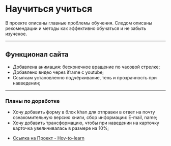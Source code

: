 # Научиться учиться

В проекте описаны главные проблемы обучения. Следом описаны рекомендации и методы как эффективно обучаться и не забыть изученое.

---

## Функционал сайта

- Добавлена анимация: бесконечное вращение по часовой стрелке;
- Добавлено видео через iframe с youtube;
- Ссылкам установленно подчёркивание, тень и прозрачность при навведении;

---

### Планы по доработке

- Хочу добавить форму в блок khan для отправки в ответ на почту ознакомительную версию книги, сбор информации: E-mail, name;
- Хочу добавить трансформацию, чтобы при наведении на карточку карточка увеличивалась в размере на 10%;


* [Ссылка на Проект - Hov-to-learn](https://alexander0798.github.io/how-to-learn/index.html)
